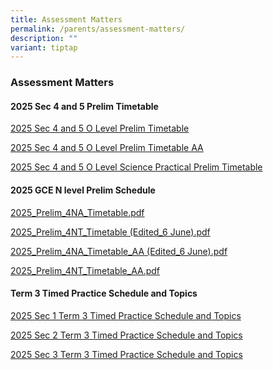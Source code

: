 ```yaml
---
title: Assessment Matters
permalink: /parents/assessment-matters/
description: ""
variant: tiptap
---
```

<h3>Assessment Matters</h3>
<h4>2025 Sec 4 and 5 Prelim Timetable</h4>
<p><a href="/files/Latest Updates/2025_Sec_4_5_O_Level_Prelim_Timetable.pdf" rel="noopener nofollow" target="_blank">2025 Sec 4 and 5 O Level Prelim Timetable</a>
</p>
<p><a href="/files/Latest Updates/2025_Sec_4_5_O_Level_Prelim_Timetable__AA_.pdf" rel="noopener nofollow" target="_blank">2025 Sec 4 and 5 O Level Prelim Timetable AA</a>
</p>
<p><a href="/files/Latest Updates/2025_Sec_4_5_O_level_Sci_Practical_Prelim_Timetable.pdf" rel="noopener nofollow" target="_blank">2025 Sec 4 and 5 O Level Science Practical Prelim Timetable</a>
</p>
<h4>2025 GCE N level Prelim Schedule</h4>
<p><a href="/files/Parents/Assessment Matters/2025_Prelim_4NA_Timetable.pdf" rel="noopener nofollow" target="_blank">2025_Prelim_4NA_Timetable.pdf</a>
</p>
<p><a href="/files/Parents/Assessment Matters/2025_Prelim_4NT_Timetable_Edited_6June_.pdf" rel="noopener nofollow" target="_blank">2025_Prelim_4NT_Timetable (Edited_6 June).pdf</a>
</p>
<p><a href="/files/Parents/Assessment Matters/2025_Prelim_4NA_Timetable_AA___Edited_6_June_.pdf" rel="noopener nofollow" target="_blank">2025_Prelim_4NA_Timetable_AA (Edited_6 June).pdf</a>
</p>
<p><a href="/files/Parents/Assessment Matters/2025_Prelim_4NT_Timetable_AA_.pdf" rel="noopener nofollow" target="_blank">2025_Prelim_4NT_Timetable_AA.pdf</a>
</p>
<h4>Term 3 Timed Practice Schedule and Topics</h4>
<p><a href="/files/Prospective Students/2025_Sec_1_Term_3_Timed_Practice_Schedule_and_Topics.pdf" rel="noopener nofollow" target="_blank">2025 Sec 1 Term 3 Timed Practice Schedule and Topics</a>
</p>
<p><a href="/files/Prospective Students/2025_Sec_2_Term_3_Timed_Practice_Schedule_and_Topics.pdf" rel="noopener nofollow" target="_blank">2025 Sec 2 Term 3 Timed Practice Schedule and Topics</a>
</p>
<p><a href="/files/Prospective Students/2025_Sec_3_Term_3_Timed_Practice_Schedule_and_Topics.pdf" rel="noopener nofollow" target="_blank">2025 Sec 3 Term 3 Timed Practice Schedule and Topics</a>
</p>
<p></p>
<p></p>